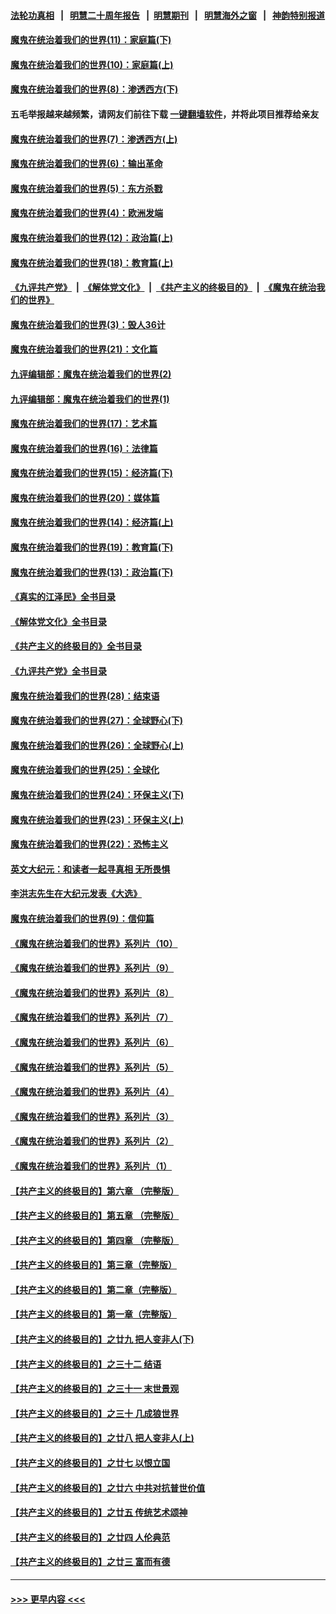 #### [法轮功真相](https://github.com/gfw-breaker/truth/blob/master/README.md?t=0) &nbsp;&nbsp;|&nbsp;&nbsp; [明慧二十周年报告](https://github.com/gfw-breaker/mh-reports/blob/master/README.md?t=0) &nbsp;&nbsp;|&nbsp;&nbsp;[明慧期刊](https://github.com/gfw-breaker/mh-qikan) &nbsp;&nbsp;|&nbsp;&nbsp; [明慧海外之窗](https://github.com/gfw-breaker/mh-news/blob/master/README.md?t=0) &nbsp;&nbsp;|&nbsp;&nbsp; [神韵特别报道](https://github.com/gfw-breaker/mh-news/blob/master/shenyun.md?t=0)
#### [魔鬼在统治着我们的世界(11)：家庭篇(下)](../pages/nsc422/n10440961.md?t=01051543) 
#### [魔鬼在统治着我们的世界(10)：家庭篇(上)](../pages/nsc422/n10435448.md?t=01051543) 
#### [魔鬼在统治着我们的世界(8)：渗透西方(下)](../pages/nsc422/n10429603.md?t=01051543) 
#### 五毛举报越来越频繁，请网友们前往下载 [一键翻墙软件](https://github.com/gfw-breaker/ssr-accounts)，并将此项目推荐给亲友
#### [魔鬼在统治着我们的世界(7)：渗透西方(上)](../pages/nsc422/n10426013.md?t=01051543) 
#### [魔鬼在统治着我们的世界(6)：输出革命](../pages/nsc422/n10421536.md?t=01051543) 
#### [魔鬼在统治着我们的世界(5)：东方杀戮](../pages/nsc422/n10417707.md?t=01051543) 
#### [魔鬼在统治着我们的世界(4)：欧洲发端](../pages/nsc422/n10414890.md?t=01051543) 
#### [魔鬼在统治着我们的世界(12)：政治篇(上)](../pages/nsc422/n10444576.md?t=01051543) 
#### [魔鬼在统治着我们的世界(18)：教育篇(上)](../pages/nsc422/n10526970.md?t=01051543) 
#### [《九评共产党》](https://github.com/begood0513/9ping.md/blob/master/README.md) &nbsp;|&nbsp; [《解体党文化》](../../../../jtdwh.md/blob/master/README.md)  &nbsp;|&nbsp; [《共产主义的终极目的》](../../../../gczydzjmd.md/blob/master/README.md) &nbsp;|&nbsp; [《魔鬼在统治我们的世界》](../../../../mgztzwmdsj.md/blob/master/README.md) 
#### [魔鬼在统治着我们的世界(3)：毁人36计](../pages/nsc422/n10411583.md?t=01051543) 
#### [魔鬼在统治着我们的世界(21)：文化篇](../pages/nsc422/n10597706.md?t=01051543) 
#### [九评编辑部：魔鬼在统治着我们的世界(2)](../pages/nsc422/n10410036.md?t=01051543) 
#### [九评编辑部：魔鬼在统治着我们的世界(1)](../pages/nsc422/n10406825.md?t=01051543) 
#### [魔鬼在统治着我们的世界(17)：艺术篇](../pages/nsc422/n10499093.md?t=01051543) 
#### [魔鬼在统治着我们的世界(16)：法律篇](../pages/nsc422/n10485969.md?t=01051543) 
#### [魔鬼在统治着我们的世界(15)：经济篇(下)](../pages/nsc422/n10469975.md?t=01051543) 
#### [魔鬼在统治着我们的世界(20)：媒体篇](../pages/nsc422/n10586579.md?t=01051543) 
#### [魔鬼在统治着我们的世界(14)：经济篇(上)](../pages/nsc422/n10457370.md?t=01051543) 
#### [魔鬼在统治着我们的世界(19)：教育篇(下)](../pages/nsc422/n10564808.md?t=01051543) 
#### [魔鬼在统治着我们的世界(13)：政治篇(下)](../pages/nsc422/n10448270.md?t=01051543) 
#### [《真实的江泽民》全书目录](../pages/nsc422/n13721399.md?t=01051543) 
#### [《解体党文化》全书目录](../pages/nsc422/n13721157.md?t=01051543) 
#### [《共产主义的终极目的》全书目录](../pages/nsc422/n13721048.md?t=01051543) 
#### [《九评共产党》全书目录](../pages/nsc422/n13708085.md?t=01051543) 
#### [魔鬼在统治着我们的世界(28)：结束语](../pages/nsc422/n10936246.md?t=01051543) 
#### [魔鬼在统治着我们的世界(27)：全球野心(下)](../pages/nsc422/n10928319.md?t=01051543) 
#### [魔鬼在统治着我们的世界(26)：全球野心(上)](../pages/nsc422/n10900318.md?t=01051543) 
#### [魔鬼在统治着我们的世界(25)：全球化](../pages/nsc422/n10788205.md?t=01051543) 
#### [魔鬼在统治着我们的世界(24)：环保主义(下)](../pages/nsc422/n10695307.md?t=01051543) 
#### [魔鬼在统治着我们的世界(23)：环保主义(上)](../pages/nsc422/n10688613.md?t=01051543) 
#### [魔鬼在统治着我们的世界(22)：恐怖主义](../pages/nsc422/n10614727.md?t=01051543) 
#### [英文大纪元：和读者一起寻真相 无所畏惧](../pages/nsc422/n12542027.md?t=01051543) 
#### [李洪志先生在大纪元发表《大选》](../pages/nsc422/n12534746.md?t=01051543) 
#### [魔鬼在统治着我们的世界(9)：信仰篇](../pages/nsc422/n10432159.md?t=01051543) 
#### [《魔鬼在统治着我们的世界》系列片（10）](../pages/nsc422/n12292670.md?t=01051543) 
#### [《魔鬼在统治着我们的世界》系列片（9）](../pages/nsc422/n12290859.md?t=01051543) 
#### [《魔鬼在统治着我们的世界》系列片（8）](../pages/nsc422/n12287445.md?t=01051543) 
#### [《魔鬼在统治着我们的世界》系列片（7）](../pages/nsc422/n12283425.md?t=01051543) 
#### [《魔鬼在统治着我们的世界》系列片（6）](../pages/nsc422/n12282314.md?t=01051543) 
#### [《魔鬼在统治着我们的世界》系列片（5）](../pages/nsc422/n12281419.md?t=01051543) 
#### [《魔鬼在统治着我们的世界》系列片（4）](../pages/nsc422/n12274024.md?t=01051543) 
#### [《魔鬼在统治着我们的世界》系列片（3）](../pages/nsc422/n12271322.md?t=01051543) 
#### [《魔鬼在统治着我们的世界》系列片（2）](../pages/nsc422/n12269049.md?t=01051543) 
#### [《魔鬼在统治着我们的世界》系列片（1）](../pages/nsc422/n12267575.md?t=01051543) 
#### [【共产主义的终极目的】第六章 （完整版）](../pages/nsc422/n11428913.md?t=01051543) 
#### [【共产主义的终极目的】第五章 （完整版）](../pages/nsc422/n11428912.md?t=01051543) 
#### [【共产主义的终极目的】第四章 （完整版）](../pages/nsc422/n11428907.md?t=01051543) 
#### [【共产主义的终极目的】第三章（完整版）](../pages/nsc422/n11428848.md?t=01051543) 
#### [【共产主义的终极目的】第二章（完整版）](../pages/nsc422/n11428831.md?t=01051543) 
#### [【共产主义的终极目的】第一章（完整版）](../pages/nsc422/n11417651.md?t=01051543) 
#### [【共产主义的终极目的】之廿九 把人变非人(下)](../pages/nsc422/n11344140.md?t=01051543) 
#### [【共产主义的终极目的】之三十二 结语](../pages/nsc422/n11360535.md?t=01051543) 
#### [【共产主义的终极目的】之三十一 末世景观](../pages/nsc422/n11351129.md?t=01051543) 
#### [【共产主义的终极目的】之三十 几成狼世界](../pages/nsc422/n11348280.md?t=01051543) 
#### [【共产主义的终极目的】之廿八 把人变非人(上)](../pages/nsc422/n11340492.md?t=01051543) 
#### [【共产主义的终极目的】之廿七 以恨立国](../pages/nsc422/n11336944.md?t=01051543) 
#### [【共产主义的终极目的】之廿六 中共对抗普世价值](../pages/nsc422/n11324785.md?t=01051543) 
#### [【共产主义的终极目的】之廿五 传统艺术颂神](../pages/nsc422/n11296396.md?t=01051543) 
#### [【共产主义的终极目的】之廿四 人伦典范](../pages/nsc422/n11296397.md?t=01051543) 
#### [【共产主义的终极目的】之廿三 富而有德](../pages/nsc422/n11283598.md?t=01051543) 

----
#### [ >>> 更早内容 <<< ](../indexes/nsc422-earlier.md)
